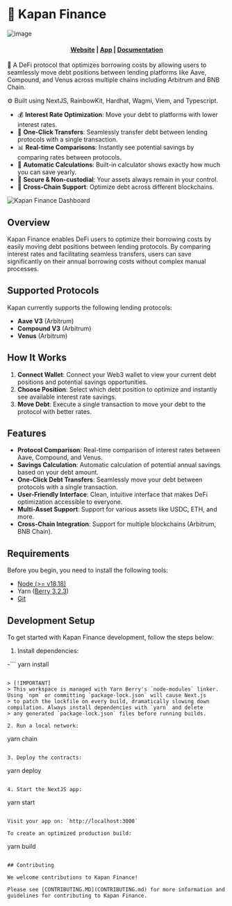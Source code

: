 # 🏦 Kapan Finance
![image](https://github.com/user-attachments/assets/ff0ac5a2-d9dc-47ff-b2a6-2892f9f1acd6)
<h4 align="center">
  <a href="https://kapan.finance">Website</a> |
  <a href="https://kapan.finance/app">App</a> |
  <a href="https://kapan.finance/info">Documentation</a>
</h4>

🔄 A DeFi protocol that optimizes borrowing costs by allowing users to seamlessly move debt positions between lending platforms like Aave, Compound, and Venus across multiple chains including Arbitrum and BNB Chain.

⚙️ Built using NextJS, RainbowKit, Hardhat, Wagmi, Viem, and Typescript.

- 💰 **Interest Rate Optimization**: Move your debt to platforms with lower interest rates.
- 🔄 **One-Click Transfers**: Seamlessly transfer debt between lending protocols with a single transaction.
- 📊 **Real-time Comparisons**: Instantly see potential savings by comparing rates between protocols.
- 🧮 **Automatic Calculations**: Built-in calculator shows exactly how much you can save yearly.
- 🔐 **Secure & Non-custodial**: Your assets always remain in your control.
- 🌉 **Cross-Chain Support**: Optimize debt across different blockchains.

![Kapan Finance Dashboard](https://kapan.finance/dashboard-preview.png)

## Overview

Kapan Finance enables DeFi users to optimize their borrowing costs by easily moving debt positions between lending protocols. By comparing interest rates and facilitating seamless transfers, users can save significantly on their annual borrowing costs without complex manual processes.

## Supported Protocols

Kapan currently supports the following lending protocols:

- **Aave V3** (Arbitrum)
- **Compound V3** (Arbitrum)
- **Venus** (Arbitrum)

## How It Works

1. **Connect Wallet**: Connect your Web3 wallet to view your current debt positions and potential savings opportunities.
2. **Choose Position**: Select which debt position to optimize and instantly see available interest rate savings.
3. **Move Debt**: Execute a single transaction to move your debt to the protocol with better rates.

## Features

- **Protocol Comparison**: Real-time comparison of interest rates between Aave, Compound, and Venus.
- **Savings Calculation**: Automatic calculation of potential annual savings based on your debt amount.
- **One-Click Debt Transfers**: Seamlessly move your debt between protocols with a single transaction.
- **User-Friendly Interface**: Clean, intuitive interface that makes DeFi optimization accessible to everyone.
- **Multi-Asset Support**: Support for various assets like USDC, ETH, and more.
- **Cross-Chain Integration**: Support for multiple blockchains (Arbitrum, BNB Chain).

## Requirements

Before you begin, you need to install the following tools:

- [Node (>= v18.18)](https://nodejs.org/en/download/)
- Yarn ([Berry 3.2.3](https://yarnpkg.com/getting-started/install))
- [Git](https://git-scm.com/downloads)

## Development Setup

To get started with Kapan Finance development, follow the steps below:

1. Install dependencies:

-```
yarn install
```

> [!IMPORTANT]
> This workspace is managed with Yarn Berry's `node-modules` linker. Using `npm` or committing `package-lock.json` will cause Next.js
> to patch the lockfile on every build, dramatically slowing down compilation. Always install dependencies with `yarn` and delete
> any generated `package-lock.json` files before running builds.

2. Run a local network:

```
yarn chain
```

3. Deploy the contracts:

```
yarn deploy
```

4. Start the NextJS app:

```
yarn start
```

Visit your app on: `http://localhost:3000`

To create an optimized production build:

```
yarn build
```

## Contributing

We welcome contributions to Kapan Finance!

Please see [CONTRIBUTING.MD](CONTRIBUTING.md) for more information and guidelines for contributing to Kapan Finance.
